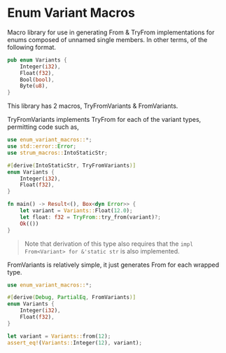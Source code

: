 # Enum Variant Macros
Macro library for use in generating From & TryFrom  implementations for enums composed of unnamed single members.
In other terms, of the following format.
```rust
pub enum Variants {
    Integer(i32),
    Float(f32),
    Bool(bool),
    Byte(u8),
}
```
This library has 2 macros, TryFromVariants & FromVariants.

TryFromVariants implements TryFrom for each of the variant types, permitting code such as,
```rust
use enum_variant_macros::*;
use std::error::Error;
use strum_macros::IntoStaticStr;

#[derive(IntoStaticStr, TryFromVariants)]
enum Variants {
    Integer(i32),
    Float(f32),
}

fn main() -> Result<(), Box<dyn Error>> {
    let variant = Variants::Float(12.0);
    let float: f32 = TryFrom::try_from(variant)?;
    Ok(())
}
```
> Note that derivation of this type also requires that the `impl From<Variant> for &'static str` is also implemented.

FromVariants is relatively simple, it just generates From for each wrapped type.
```rust
use enum_variant_macros::*;

#[derive(Debug, PartialEq, FromVariants)]
enum Variants {
    Integer(i32),
    Float(f32),
}

let variant = Variants::from(12);
assert_eq!(Variants::Integer(12), variant);
```
